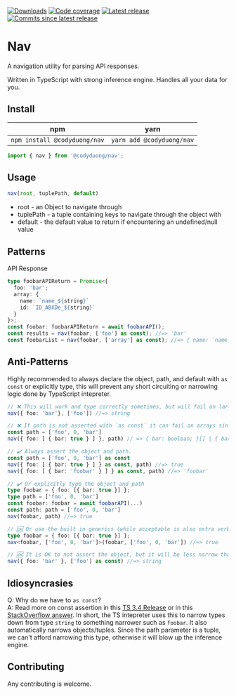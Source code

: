 [![Downloads](https://img.shields.io/npm/dm/@codyduong/nav?style=flat-square)](https://www.npmjs.com/package/@codyduong/nav)
[![Code coverage](https://img.shields.io/codecov/c/github/codyduong/nav?style=flat-square)](https://codecov.io/gh/codyduong/nav)
[![Latest release](https://img.shields.io/github/v/release/codyduong/nav?style=flat-square)](https://github.com/codyduong/nav/releases)
[![Commits since latest release](https://img.shields.io/github/commits-since/codyduong/nav/latest?style=flat-square)](https://github.com/codyduong/nav/releases)
# Nav
A navigation utility for parsing API responses.

Written in TypeScript with strong inference engine. Handles all your data for you.

## Install
| npm  | yarn |
| ------------- | ------------- |
| `npm install @codyduong/nav`  | `yarn add @codyduong/nav` |

```typescript
import { nav } from '@codyduong/nav';
```

## Usage
```typescript
nav(root, tuplePath, default) 
```
* root - an Object to navigate through
* tuplePath - a tuple containing keys to navigate through the object with
* default - the default value to return if encountering an undefined/null value

## Patterns
API Response
```typescript
type foobarAPIReturn = Promise<{
  foo: 'bar';
  array: {
    name: `name_${string}`
    id: `ID_ABXDe_${string}`
  }
}>;
const foobar: foobarAPIReturn = await foobarAPI();
const results = nav(foobar, ['foo'] as const); //=> 'bar'
const foobarList = nav(foobar, ['array'] as const); //=> { name: `name_${string}`, id: `ID_ABXDe_${string}` }[]
```

## Anti-Patterns
Highly recommended to always declare the object, path, and default with `as const` or explicitly type, 
this will prevent any short circuiting or narrowing logic done by TypeScript intepreter.
```typescript
// ❌ This will work and type correctly sometimes, but will fail on larger and more complex objects, see below
nav({ foo: 'bar'}, ['foo']) //=> string

// ❌ If path is not asserted with `as const` it can fail on arrays since it short circuits to the path to (string | number)[]
const path = ['foo', 0, 'bar']
nav({ foo: [ { bar: true } ] }, path) // => { bar: boolean; }[] | { bar: boolean; }

// ✔️ Always assert the object and path.
const path = ['foo', 0, 'bar'] as const
nav({ foo: [ { bar: true } ] } as const, path) //=> true
nav({ foo: [ { bar: 'foobar' } ] } as const, path) //=> 'foobar'

// ✔️ Or explicitly type the object and path
type foobar = { foo: [{ bar: true }] };
type path = ['foo', 0, 'bar']
const foobar: foobar = await foobarAPI(...)
const path: path = ['foo', 0, 'bar']
nav(foobar, path) //=> true

// 🆗 Or use the built in generics (while acceptable is also extra verbose)
type foobar = { foo: [{ bar: true }] };
nav<foobar, ['foo', 0, 'bar']>(foobar, ['foo', 0, 'bar']) //=> true

// 🆗 It is OK to not assert the object, but it will be less narrow than possible
nav({ foo: 'bar' }, ['foo'] as const) //=> string
```

## Idiosyncrasies
Q: Why do we have to `as const`?<br>
A: Read more on const assertion in this [TS 3.4 Release](https://www.typescriptlang.org/docs/handbook/release-notes/typescript-3-4.html#const-assertions) or in this [StackOverflow answer](https://stackoverflow.com/a/66993654/17954209). In short, the TS intepreter uses this to narrow types down from type `string` to something narrower such as `foobar`. It also automatically narrows objects/tuples. Since the path parameter is a tuple, we can't afford narrowing this type, otherwise it will blow up the inference engine.

## Contributing
Any contributing is welcome.

